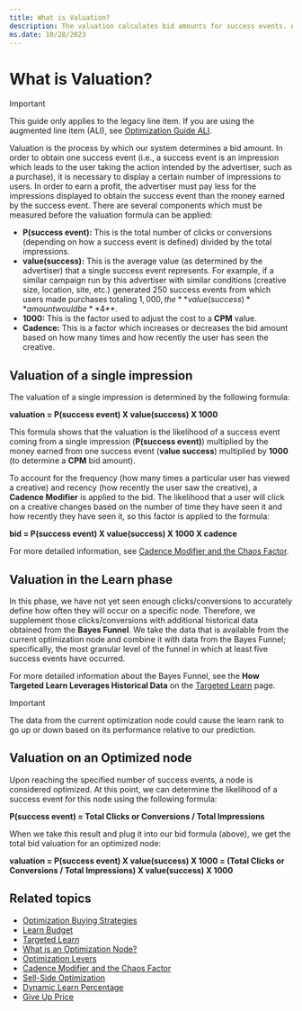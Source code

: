 ```yaml
---
title: What is Valuation?
description: The valuation calculates bid amounts for success events. Advertisers profit when impressions cost less than earnings from successful actions.
ms.date: 10/28/2023
---
```


# What is Valuation?

> [!IMPORTANT]
> This guide only applies to the legacy line item. If you are using the augmented line item (ALI), see [Optimization Guide ALI](optimization-guide-ali.md).

Valuation is the process by which our system determines a bid amount. In order to obtain one success event (i.e., a success event is an impression which leads to the user taking the action intended by the advertiser, such as a purchase), it is necessary to display a certain
number of impressions to users. In order to earn a profit, the advertiser must pay less for the impressions displayed to obtain the success event than the money earned by the success event. There are several components which must be measured before the valuation formula
can be applied:

- **P(success event):** This is the total number of clicks or conversions (depending on how a success event is defined) divided by the total impressions.
- **value(success):** This is the average value (as determined by the advertiser) that a single success event represents. For example, if a similar campaign run by this advertiser with similar conditions (creative size, location, site, etc.) generated 250 success events
  from which users made purchases totaling $1,000, the **value (success)** amount would be **$4**.
- **1000:** This is the factor used to adjust the cost to a **CPM** value.
- **Cadence:** This is a factor which increases or decreases the bid amount based on how many times and how recently the user has seen the creative.

## Valuation of a single impression

The valuation of a single impression is determined by the following formula:

**valuation = P(success event) X value(success) X 1000**

This formula shows that the valuation is the likelihood of a success event coming from a single impression (**P(success event)**) multiplied by the money earned from one success event (**value success**) multiplied by **1000** (to determine a **CPM** bid amount).

To account for the frequency (how many times a particular user has viewed a creative) and recency (how recently the user saw the creative), a **Cadence Modifier** is applied to the bid. The likelihood that a user will click on a creative changes based on the number of time they have seen it and how recently they have seen it, so this factor is applied to
the formula:

**bid = P(success event) X value(success) X 1000 X cadence**

For more detailed information, see [Cadence Modifier and the Chaos Factor](cadence-modifier-and-the-chaos-factor.md).

## Valuation in the Learn phase

In this phase, we have not yet seen enough clicks/conversions to accurately define how often they will occur on a specific node. Therefore, we supplement those clicks/conversions with additional historical data obtained from the **Bayes Funnel**. We take the data that is available from the current optimization node and combine it with data from the Bayes Funnel; specifically, the most granular level of the funnel in which at least five success events have occurred.

For more detailed information about the Bayes Funnel, see the **How Targeted Learn Leverages Historical Data** on the [Targeted Learn](targeted-learn.md) page.

> [!IMPORTANT]
> The data from the current optimization node could cause the learn rank to go up or down based on its performance relative to our prediction.

## Valuation on an Optimized node

Upon reaching the specified number of success events, a node is considered optimized. At this point, we can determine the likelihood of a success event for this node using the following formula:

**P(success event) = Total Clicks or Conversions / Total Impressions**

When we take this result and plug it into our bid formula (above), we get the total bid valuation for an optimized node:

**valuation = P(success event) X value(success) X 1000 = (Total Clicks or Conversions / Total Impressions) X value(success) X 1000**

## Related topics

- [Optimization Buying Strategies](optimization-buying-strategies.md)
- [Learn Budget](learn-budget.md)
- [Targeted Learn](targeted-learn.md)
- [What is an Optimization Node?](what-is-an-optimization-node.md)
- [Optimization Levers](optimization-levers.md)
- [Cadence Modifier and the Chaos Factor](cadence-modifier-and-the-chaos-factor.md)
- [Sell-Side Optimization](sell-side-optimization.md)
- [Dynamic Learn Percentage](dynamic-learn-percentage.md)
- [Give Up Price](give-up-price.md)

